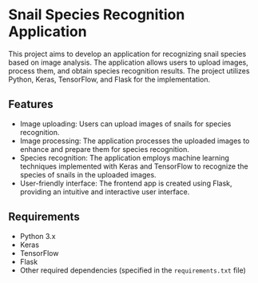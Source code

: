 # Snail Species Recognition Application

This project aims to develop an application for recognizing snail species based on image analysis. The application allows users to upload images, process them, and obtain species recognition results. The project utilizes Python, Keras, TensorFlow, and Flask for the implementation.

## Features

- Image uploading: Users can upload images of snails for species recognition.
- Image processing: The application processes the uploaded images to enhance and prepare them for species recognition.
- Species recognition: The application employs machine learning techniques implemented with Keras and TensorFlow to recognize the species of snails in the uploaded images.
- User-friendly interface: The frontend app is created using Flask, providing an intuitive and interactive user interface.

## Requirements

- Python 3.x
- Keras
- TensorFlow
- Flask
- Other required dependencies (specified in the `requirements.txt` file)



